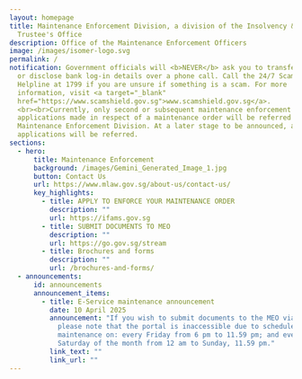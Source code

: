 ```yaml
---
layout: homepage
title: Maintenance Enforcement Division, a division of the Insolvency & Public
  Trustee's Office
description: Office of the Maintenance Enforcement Officers
image: /images/isomer-logo.svg
permalink: /
notification: Government officials will <b>NEVER</b> ask you to transfer money
  or disclose bank log-in details over a phone call. Call the 24/7 ScamShield
  Helpline at 1799 if you are unsure if something is a scam. For more
  information, visit <a target="_blank"
  href="https://www.scamshield.gov.sg">www.scamshield.gov.sg</a>.
  <br><br>Currently, only second or subsequent maintenance enforcement
  applications made in respect of a maintenance order will be referred to the
  Maintenance Enforcement Division. At a later stage to be announced, all
  applications will be referred.
sections:
  - hero:
      title: Maintenance Enforcement
      background: /images/Gemini_Generated_Image_1.jpg
      button: Contact Us
      url: https://www.mlaw.gov.sg/about-us/contact-us/
      key_highlights:
        - title: APPLY TO ENFORCE YOUR MAINTENANCE ORDER
          description: ""
          url: https://ifams.gov.sg
        - title: SUBMIT DOCUMENTS TO MEO
          description: ""
          url: https://go.gov.sg/stream
        - title: Brochures and forms
          description: ""
          url: /brochures-and-forms/
  - announcements:
      id: announcements
      announcement_items:
        - title: E-Service maintenance announcement
          date: 10 April 2025
          announcement: "If you wish to submit documents to the MEO via our e-services,
            please note that the portal is inaccessible due to scheduled
            maintenance on: every Friday from 6 pm to 11.59 pm; and every first
            Saturday of the month from 12 am to Sunday, 11.59 pm."
          link_text: ""
          link_url: ""
---
```

